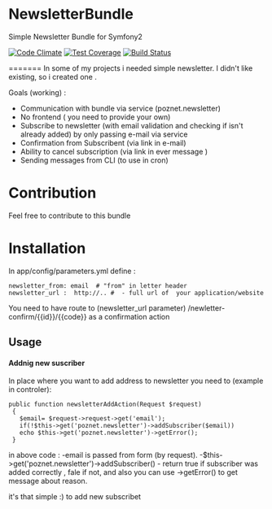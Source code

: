  
  
NewsletterBundle
================
Simple Newsletter Bundle  for  Symfony2

[![Code Climate](https://codeclimate.com/github/poznet/NewsletterBundle/badges/gpa.svg)](https://codeclimate.com/github/poznet/NewsletterBundle) [![Test Coverage](https://codeclimate.com/github/poznet/NewsletterBundle/badges/coverage.svg)](https://codeclimate.com/github/poznet/NewsletterBundle/coverage) [![Build Status](https://travis-ci.org/poznet/NewsletterBundle.svg?branch=master)](https://travis-ci.org/poznet/NewsletterBundle)

=======
In some  of my projects  i needed simple  newsletter. I didn't like existing, so i created one .
 
Goals (working) : 


 - Communication with bundle via service (poznet.newsletter)
 - No frontend ( you need  to provide your own)
 - Subscribe to newsletter (with  email validation and checking  if isn't already  added) by only  passing e-mail via service    
 - Confirmation from Subscribent  (via link in e-mail) 
 - Ability to cancel subscription (via  link  in ever message )  
 - Sending messages  from CLI (to use in cron)



Contribution
================
Feel free to contribute to this bundle


Installation 
================
In app/config/parameters.yml define :
```
newsletter_from: email  # "from" in letter header 
newsletter_url :  http://.. #  - full url of  your application/website  
```

You  need to have route to  (newsletter_url parameter) /newletter-confirm/{{id}}/{{code}} as a confirmation action
 
 ## Usage
 

#### Addnig  new suscriber
In place where you want  to add address  to newsletter  you need to  (example in controler): 

```
public function newsletterAddAction(Request $request)
 {
   $email= $request->request->get('email'); 
   if(!$this->get('poznet.newsletter')->addSubscriber($email))         
   echo $this->get('poznet.newsletter')->getError();
 }
```

in above  code :
-email is passed from form (by request).
-$this->get('poznet.newsletter')->addSubscriber() - return true if subscriber was added correctly , fale if  not, and also  you  can use ->getError()  to get message about reason.



 it's  that  simple :) to add  new subscribet 
